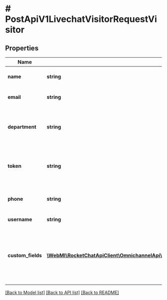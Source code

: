# # PostApiV1LivechatVisitorRequestVisitor

## Properties

Name | Type | Description | Notes
------------ | ------------- | ------------- | -------------
**name** | **string** | The visitor&#39;s name. | [optional]
**email** | **string** | The visitor&#39;s email. | [optional]
**department** | **string** | The department that the visitor wants to register to. | [optional]
**token** | **string** | Enter a random unique string as the visitor token. |
**phone** | **string** | The visitor&#39;s phone number. | [optional]
**username** | **string** | The agent&#39;s username. | [optional]
**custom_fields** | [**\WebMI\RocketChatApiClient\OmnichannelApi\Model\PostApiV1LivechatVisitorRequestVisitorCustomFieldsInner[]**](PostApiV1LivechatVisitorRequestVisitorCustomFieldsInner.md) | Enter the custom field key, value, and whether you want to overwrite this information. | [optional]

[[Back to Model list]](../../README.md#models) [[Back to API list]](../../README.md#endpoints) [[Back to README]](../../README.md)
